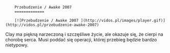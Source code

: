 
        Przebudzenie / Awake 2007 
        =============
        
        [![Przebudzenie / Awake 2007 ](http://vidos.pl/images/player.gif)](http://vidos.pl/przebudzenie-awake-2007)
        
        
 Clay ma piękną narzeczoną i szczęśliwe życie, ale okazuje się, że cierpi na chorobę serca. Musi poddać się operacji, której przebieg będzie bardzo nietypowy.
    